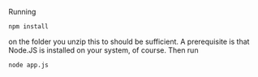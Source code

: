 Running

`npm install`

on the folder you unzip this to should be sufficient. A prerequisite is that Node.JS is installed on your system, of course.
Then run

`node app.js`